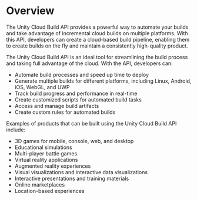 # Overview

The Unity Cloud Build API provides a powerful way to automate your builds and take advantage of incremental cloud builds on multiple platforms. With this API, developers can create a cloud-based build pipeline, enabling them to create builds on the fly and maintain a consistently high-quality product.

The Unity Cloud Build API is an ideal tool for streamlining the build process and taking full advantage of the cloud. With the API, developers can:

- Automate build processes and speed up time to deploy
- Generate multiple builds for different platforms, including Linux, Android, iOS, WebGL, and UWP
- Track build progress and performance in real-time
- Create customized scripts for automated build tasks
- Access and manage build artifacts
- Create custom rules for automated builds

Examples of products that can be built using the Unity Cloud Build API include:

- 3D games for mobile, console, web, and desktop
- Educational simulations
- Multi-player battle games
- Virtual reality applications
- Augmented reality experiences
- Visual visualizations and interactive data visualizations
- Interactive presentations and training materials
- Online marketplaces
- Location-based experiences
